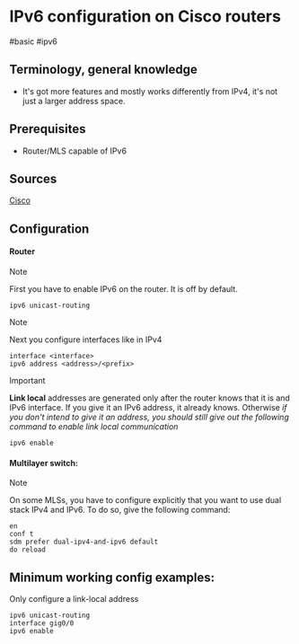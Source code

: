 # IPv6 configuration on Cisco routers
#basic #ipv6 

Terminology, general knowledge
---
- It's got more features and mostly works differently from IPv4, it's not just a larger address space.

Prerequisites
---
- Router/MLS capable of IPv6

Sources
---
[Cisco](https://www.cisco.com/c/en/us/td/docs/ios-xml/ios/ipv6_basic/configuration/xe-3s/ip6b-xe-3s-book/ip6-add-basic-conn-xe.html)

Configuration
---

#### Router

> [!NOTE]  
> First you have to enable IPv6 on the router. It is off by default.

```
ipv6 unicast-routing
```

> [!NOTE]  
> Next you configure interfaces like in IPv4


```
interface <interface>
ipv6 address <address>/<prefix>
```

> [!IMPORTANT]  
> **Link local** addresses are generated only after the router knows that it is and IPv6 interface.
> If you give it an IPv6 address, it already knows. 
> Otherwise *if you don't intend to give it an address, you should still give out the following command to enable link local communication*

```
ipv6 enable
```

#### Multilayer switch:

> [!NOTE]  
> On some MLSs, you have to configure explicitly that you want to use dual stack IPv4 and IPv6. To do so, give the following command:

```
en
conf t
sdm prefer dual-ipv4-and-ipv6 default
do reload
```
Minimum working config examples:
---
Only configure a link-local address
```
ipv6 unicast-routing
interface gig0/0
ipv6 enable
```
